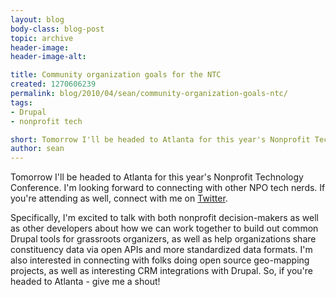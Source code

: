 ```yaml
---
layout: blog
body-class: blog-post
topic: archive
header-image:
header-image-alt:

title: Community organization goals for the NTC
created: 1270606239
permalink: blog/2010/04/sean/community-organization-goals-ntc/
tags:
- Drupal
- nonprofit tech

short: Tomorrow I'll be headed to Atlanta for this year's Nonprofit Technology Conference. 
author: sean
---
```

Tomorrow I'll be headed to Atlanta for this year's Nonprofit Technology Conference. I'm looking forward to connecting with other NPO tech nerds. If you're attending as well, connect with me on <a href="http://twitter.com/sean_larkin" target="_blank">Twitter</a>.

Specifically, I'm excited to talk with both nonprofit decision-makers as well as other developers about how we can work together to build out common Drupal tools for grassroots organizers, as well as help organizations share constituency data via open APIs and more standardized data formats. I'm also interested in connecting with folks doing open source geo-mapping projects, as well as interesting CRM integrations with Drupal. So, if you're headed to Atlanta - give me a shout!

